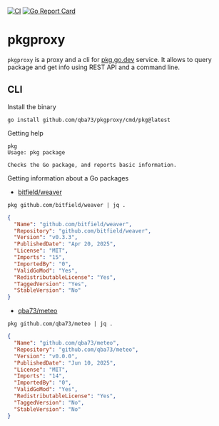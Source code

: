 [![CI](https://github.com/qba73/pkgproxy/actions/workflows/ci.yml/badge.svg?branch=main)](https://github.com/qba73/pkgproxy/actions/workflows/ci.yml)
[![Go Report Card](https://goreportcard.com/badge/github.com/qba73/pkgproxy)](https://goreportcard.com/report/github.com/qba73/pkgproxy)



# pkgproxy

`pkgproxy` is a proxy and a cli for [pkg.go.dev](https://pkg.go.dev) service. It allows to query package and get info using REST API and a command line.

## CLI

Install the binary

```shell
go install github.com/qba73/pkgproxy/cmd/pkg@latest
```

Getting help

```shell
pkg
Usage: pkg package

Checks the Go package, and reports basic information.
```


Getting information about a Go packages


- [bitfield/weaver](https://pkg.go.dev/github.com/bitfield/weaver)

```shell
pkg github.com/bitfield/weaver | jq .
```
```json
{
  "Name": "github.com/bitfield/weaver",
  "Repository": "github.com/bitfield/weaver",
  "Version": "v0.3.3",
  "PublishedDate": "Apr 20, 2025",
  "License": "MIT",
  "Imports": "15",
  "ImportedBy": "0",
  "ValidGoMod": "Yes",
  "RedistributableLicense": "Yes",
  "TaggedVersion": "Yes",
  "StableVersion": "No"
}
```

- [qba73/meteo](https://pkg.go.dev/github.com/qba73/meteo)

```shell
pkg github.com/qba73/meteo | jq .
```
```json
{
  "Name": "github.com/qba73/meteo",
  "Repository": "github.com/qba73/meteo",
  "Version": "v0.0.0",
  "PublishedDate": "Jun 10, 2025",
  "License": "MIT",
  "Imports": "14",
  "ImportedBy": "0",
  "ValidGoMod": "Yes",
  "RedistributableLicense": "Yes",
  "TaggedVersion": "No",
  "StableVersion": "No"
}
```
